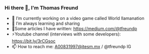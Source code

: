 ### Hi there 👋, I'm Thomas Freund

- 🔭 I’m currently working on a video game called World llamanation
- 🌱 I’m always learning and sharing 
- 💬Some articles I have written: https://medium.com/@tfreundp
- ⚡Youtube channel (interviews with some developers): https://bit.ly/3rCGsoc
- 📫 How to reach me:  A00831997@itesm.mx / @tfreundp IG


<!--
**themanfred/themanfred** is a ✨ _special_ ✨ repository because its `README.md` (this file) appears on your GitHub profile.

Here are some ideas to get you started:

- 🔭 I’m currently working on ...
- 🌱 I’m currently learning ...
- 👯 I’m looking to collaborate on ...
- 🤔 I’m looking for help with ...
- 💬 Ask me about ...
- 📫 How to reach me: ...
- 😄 Pronouns: ...
- ⚡ Fun fact: ...
-->
